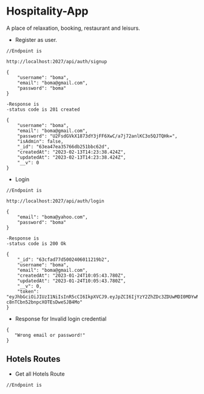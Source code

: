 # Hospitality-App
A place of relaxation, booking, restaurant and leisurs.

- Register as user.

```
//Endpoint is

http://localhost:2027/api/auth/signup

{
    "username": "boma",
    "email": "boma@gmail.com",
    "password": "boma"
}

-Response is
-status code is 201 created

{
    "username": "boma",
    "email": "boma@gmail.com",
    "password": "U2FsdGVkX1873dY3jFF6XwC/a7j72anlKC3o5QJTQHk=",
    "isAdmin": false,
    "_id": "63ea47ea35766db251bbc62d",
    "createdAt": "2023-02-13T14:23:38.424Z",
    "updatedAt": "2023-02-13T14:23:38.424Z",
    "__v": 0
}
```

- Login

```
//Endpoint is

http://localhost:2027/api/auth/login

{
    "email": "boma@yahoo.com",
    "password": "boma"
}

-Response is
-status code is 200 Ok

{
    "_id": "63cfad77d5002406011219b2",
    "username": "boma",
    "email": "boma@gmail.com",
    "createdAt": "2023-01-24T10:05:43.780Z",
    "updatedAt": "2023-01-24T10:05:43.780Z",
    "__v": 0,
    "token": "eyJhbGciOiJIUzI1NiIsInR5cCI6IkpXVCJ9.eyJpZCI6IjYzY2ZhZDc3ZDUwMDI0MDYwMTEyMTliMiIsImlzQWRtaW4iOmZhbHNlLCJpYXQiOjE2NzYyOTY2OTIsImV4cCI6MTY3NjkwMTQ5Mn0.c5JKgEgfpzvdFnp-c8nTCbn52bnpcXOTEsDweSJB4Mo"
}
```

- Response for Invalid login credential

```
{
   "Wrong email or password!"
}
```

## Hotels Routes

- Get all Hotels Route

```
//Endpoint is

